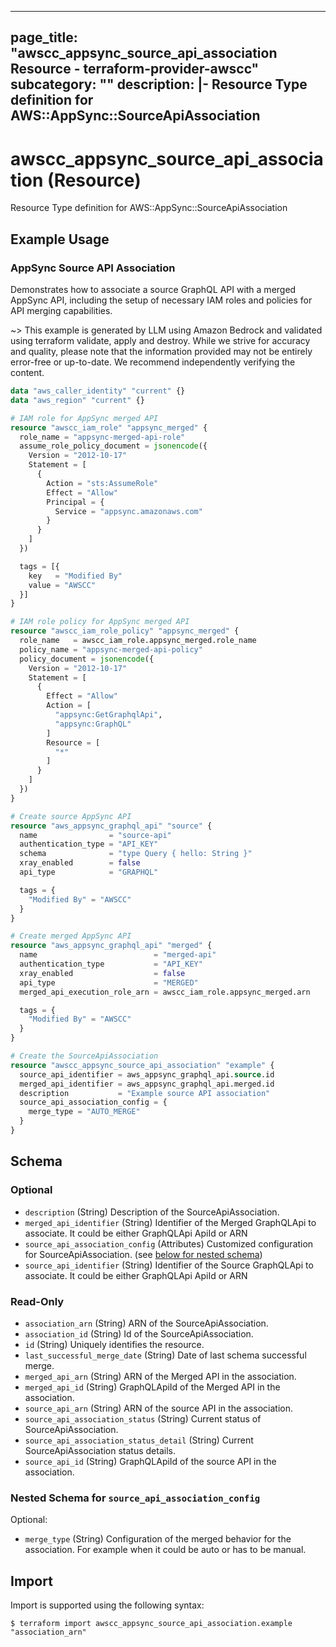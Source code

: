 
---
page_title: "awscc_appsync_source_api_association Resource - terraform-provider-awscc"
subcategory: ""
description: |-
  Resource Type definition for AWS::AppSync::SourceApiAssociation
---

# awscc_appsync_source_api_association (Resource)

Resource Type definition for AWS::AppSync::SourceApiAssociation

## Example Usage

### AppSync Source API Association

Demonstrates how to associate a source GraphQL API with a merged AppSync API, including the setup of necessary IAM roles and policies for API merging capabilities.

~> This example is generated by LLM using Amazon Bedrock and validated using terraform validate, apply and destroy. While we strive for accuracy and quality, please note that the information provided may not be entirely error-free or up-to-date. We recommend independently verifying the content.

```terraform
data "aws_caller_identity" "current" {}
data "aws_region" "current" {}

# IAM role for AppSync merged API
resource "awscc_iam_role" "appsync_merged" {
  role_name = "appsync-merged-api-role"
  assume_role_policy_document = jsonencode({
    Version = "2012-10-17"
    Statement = [
      {
        Action = "sts:AssumeRole"
        Effect = "Allow"
        Principal = {
          Service = "appsync.amazonaws.com"
        }
      }
    ]
  })

  tags = [{
    key   = "Modified By"
    value = "AWSCC"
  }]
}

# IAM role policy for AppSync merged API
resource "awscc_iam_role_policy" "appsync_merged" {
  role_name   = awscc_iam_role.appsync_merged.role_name
  policy_name = "appsync-merged-api-policy"
  policy_document = jsonencode({
    Version = "2012-10-17"
    Statement = [
      {
        Effect = "Allow"
        Action = [
          "appsync:GetGraphqlApi",
          "appsync:GraphQL"
        ]
        Resource = [
          "*"
        ]
      }
    ]
  })
}

# Create source AppSync API
resource "aws_appsync_graphql_api" "source" {
  name                = "source-api"
  authentication_type = "API_KEY"
  schema              = "type Query { hello: String }"
  xray_enabled        = false
  api_type            = "GRAPHQL"

  tags = {
    "Modified By" = "AWSCC"
  }
}

# Create merged AppSync API
resource "aws_appsync_graphql_api" "merged" {
  name                          = "merged-api"
  authentication_type           = "API_KEY"
  xray_enabled                  = false
  api_type                      = "MERGED"
  merged_api_execution_role_arn = awscc_iam_role.appsync_merged.arn

  tags = {
    "Modified By" = "AWSCC"
  }
}

# Create the SourceApiAssociation
resource "awscc_appsync_source_api_association" "example" {
  source_api_identifier = aws_appsync_graphql_api.source.id
  merged_api_identifier = aws_appsync_graphql_api.merged.id
  description           = "Example source API association"
  source_api_association_config = {
    merge_type = "AUTO_MERGE"
  }
}
```

<!-- schema generated by tfplugindocs -->
## Schema

### Optional

- `description` (String) Description of the SourceApiAssociation.
- `merged_api_identifier` (String) Identifier of the Merged GraphQLApi to associate. It could be either GraphQLApi ApiId or ARN
- `source_api_association_config` (Attributes) Customized configuration for SourceApiAssociation. (see [below for nested schema](#nestedatt--source_api_association_config))
- `source_api_identifier` (String) Identifier of the Source GraphQLApi to associate. It could be either GraphQLApi ApiId or ARN

### Read-Only

- `association_arn` (String) ARN of the SourceApiAssociation.
- `association_id` (String) Id of the SourceApiAssociation.
- `id` (String) Uniquely identifies the resource.
- `last_successful_merge_date` (String) Date of last schema successful merge.
- `merged_api_arn` (String) ARN of the Merged API in the association.
- `merged_api_id` (String) GraphQLApiId of the Merged API in the association.
- `source_api_arn` (String) ARN of the source API in the association.
- `source_api_association_status` (String) Current status of SourceApiAssociation.
- `source_api_association_status_detail` (String) Current SourceApiAssociation status details.
- `source_api_id` (String) GraphQLApiId of the source API in the association.

<a id="nestedatt--source_api_association_config"></a>
### Nested Schema for `source_api_association_config`

Optional:

- `merge_type` (String) Configuration of the merged behavior for the association. For example when it could be auto or has to be manual.

## Import

Import is supported using the following syntax:

```shell
$ terraform import awscc_appsync_source_api_association.example "association_arn"
```
